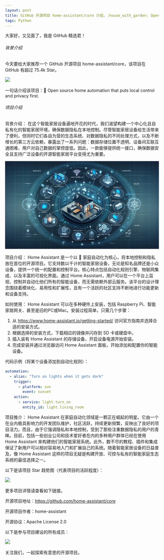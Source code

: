 ```yaml
---
layout: post
title: GitHub 开源项目 home-assistant/core 介绍，:house_with_garden: Open source home automation that puts local control and privacy first.
tags: Python
---
```


大家好，又见面了，我是 GitHub 精选君！

###### 背景介绍

今天要给大家推荐一个 GitHub 开源项目 home-assistant/core，该项目在 GitHub 有超过 75.4k Star。

![](https://stats.deeptrain.net/repo/home-assistant/core/?theme=light)

一句话介绍该项目：:house_with_garden: Open source home automation that puts local control and privacy first.





###### 项目介绍

背景介绍：
在这个智能家居设备遍地开花的时代，我们渴望构建一个中心化且自私有化的智能家居环境，确保数据隐私在本地控制。尽管智能家居设备给生活带来了便利，但同时它们各自为营的生态系统、对数据隐私的不同处理方式，以及不断增长的第三方云依赖，暴露出了一系列问题：数据存储位置不透明、设备间互联互通困难、用户对自己数据的掌控度低。因此，一款能够提供统一接口，确保数据安全且支持广泛设备的开源智能家居平台变得尤为重要。



![](https://raw.githubusercontent.com/ZhuPeng/pic/master/mac/compress_tmp-508473b8d1f2d168c39af1e2dccc565a.png)

项目介绍：
Home Assistant 是一个以 :house_with_garden: 家庭自动化为核心，将本地控制和隐私放在首位的开源项目。它支持数以千计的智能家居设备，无论是知名品牌还是小众设备，提供一个统一的配置和控制平台。核心特点包括自动化规则引擎、物联网集成、以及丰富的可视化界面。通过 Home Assistant，用户可以在一个平台上监视、控制并自动化他们所有的智能设备，而无需依赖外部云服务。该平台的设计理念围绕着模块化、易用性和扩展性，且有一个活跃的社区支持不断地进行功能更新和设备支持。

如何使用：
Home Assistant 可以在多种硬件上安装，包括 Raspberry Pi、智能家居网关、甚至是旧的PC或Mac。安装过程简单，只需几个步骤：

1. 从 https://www.home-assistant.io/getting-started/ 访问官方指南并选择合适的安装方式。
2. 根据选择的安装方式，下载相应的镜像并闪存到 SD 卡或硬盘中。
3. 插入装有 Home Assistant 的存储设备，开启设备电源开始安装。
4. 完成安装并通过浏览器访问 Home Assistant 面板，开始添加和配置你的智能设备。

代码示例（将某个设备添加到自动化规则）：
```yaml
automation:
  - alias: "Turn on lights when it gets dark"
    trigger:
      - platform: sun
        event: sunset
    action:
      - service: light.turn_on
        entity_id: light.living_room
```

项目推介：
Home Assistant 在家庭自动化领域是一颗正在崛起的明星。它由一个在业内极具影响力的开发团队维护，社区活跃，持续更新频繁，反映出了良好的项目活力。而且，由于它强调隐私和本地控制，受到了那些注重数据隐私的用户的青睐。目前，包括一些创业公司和技术爱好者在内的多种用户群体已经在使用 Home Assistant 来构建他们的智能家居系统。此外，数不尽的教程、插件和集成保证了新用户可以相对容易地入门和扩展自己的系统。随着智能家居设备的日益普及，像 Home Assistant 这样的项目无疑是构建开放、可控与私有的智能家庭生态系统的最佳选择之一。

以下是该项目 Star 趋势图（代表项目的活跃程度）：

![](https://api.star-history.com/svg?repos=home-assistant/core&type=Timeline)

更多项目详情请查看如下链接。

开源项目地址：https://github.com/home-assistant/core 

开源项目作者：home-assistant

开源协议：Apache License 2.0

以下是参与项目建设的所有成员：

![](https://contrib.rocks/image?repo=home-assistant/core)

关注我们，一起探索有意思的开源项目。

